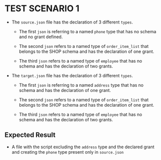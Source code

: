 # TEST SCENARIO 1

- The `source.json` file has the declaration of 3 different `types`.
  - The first `json` is referring to a named `phone` type that has no schema and no grant defined.

  - The second `json` refers to a named type of `order_item_list` that belongs to the SHOP schema and has the declaration of one grant.

  - The third `json` refers to a named type of `employee` that has no schema and has the declaration of two grants.

- The `target.json` file has the declaration of 3 different `types`.
  - The first `json` is referring to a named `address` type that has no schema and has the declaration of one grant.

  - The second `json` refers to a named type of `order_item_list` that belongs to the SHOP schema and has the declaration of one grant.

  - The third `json` refers to a named type of `employee` that has no schema and has the declaration of two grants.

## Expected Result

- A file with the script excluding the `address` type and the declared grant and creating the `phone` type present only in `source.json`
